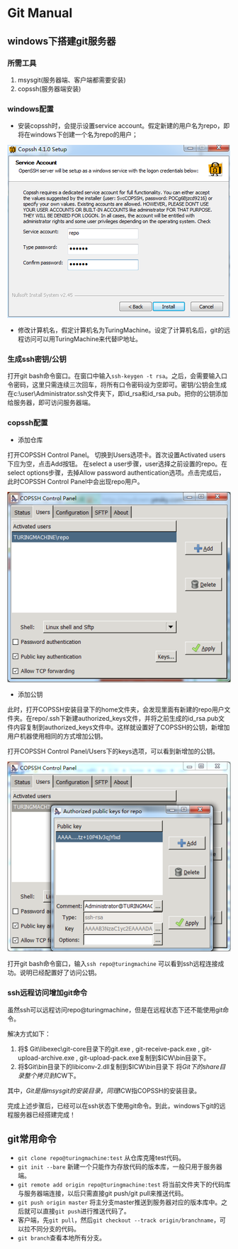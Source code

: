 # Git Manual
## windows下搭建git服务器
### 所需工具
1. msysgit(服务器端、客户端都需要安装)
2. copssh(服务器端安装)

### windows配置

- 安装copssh时，会提示设置service account。假定新建的用户名为repo，即将在windows下创建一个名为repo的用户；

 ![创建repo用户](img/copssh_install.png)

- 修改计算机名，假定计算机名为TuringMachine。设定了计算机名后，git的远程访问可以用TuringMachine来代替IP地址。

### 生成ssh密钥/公钥

打开git bash命令窗口。在窗口中输入`ssh-keygen -t rsa`。之后，会需要输入口令密码，这里只需连续三次回车，将所有口令密码设为空即可。密钥/公钥会生成在c:\user\Administrator\.ssh文件夹下，即id\_rsa和id\_rsa.pub。把你的公钥添加给服务器，即可访问服务器端。

### copssh配置

- 添加仓库

打开COPSSH Control Panel。
切换到Users选项卡。首次设置Activated users下应为空，点击Add按钮。
在select a user步骤，user选择之前设置的repo。在select options步骤，去掉Allow password authentication选项。点击完成后，此时COPSSH Control Panel中会出现repo用户。

![创建repo用户](img/activated_user.png)

- 添加公钥

此时，打开COPSSH安装目录下的home文件夹，会发现里面有新建的repo用户文件夹。在repo/.ssh下新建authorized\_keys文件，并将之前生成的id\_rsa.pub文件内容复制到authorized\_keys文件中。这样就设置好了COPSSH的公钥，新增加用户机器使用相同的方式增加公钥。

打开COPSSH Control Panel/Users下的keys选项，可以看到新增加的公钥。

![创建repo用户](img/authorized_keys.png)

打开git bash命令窗口，输入`ssh repo@turingmachine`	可以看到ssh远程连接成功。说明已经配置好了访问公钥。

### ssh远程访问增加git命令

虽然ssh可以远程访问repo@turingmachine，但是在远程状态下还不能使用git命令。

解决方式如下：

1. 将$ Git\libexec\git-core目录下的git.exe , git-receive-pack.exe , git-upload-archive.exe , git-upload-pack.exe复制到$ICW\bin目录下。
2. 将$Git\bin目录下的libiconv-2.dll复制到$ICW\bin目录下
将$Git下的share目录整个拷贝到$ICW下。

其中，$Git是指msysgit的安装目录  ，同理$ICW指COPSSH的安装目录。

完成上述步骤后，已经可以在ssh状态下使用git命令。到此，windows下git的远程服务器已经搭建完成！

## git常用命令

- `git clone repo@turingmachine:test` 从仓库克隆test代码。
- `git init --bare` 新建一个只能作为存放代码的版本库，一般只用于服务器端。
- `git remote add origin repo@turingmachine:test` 将当前文件夹下的代码库与服务器端连接，以后只需直接git push/git pull来推送代码。
- `git push origin master` 将主分支master推送到服务器对应的版本库中。之后就可以直接`git push`进行推送代码了。
- 客户端，先`git pull`，然后`git checkout --track origin/branchname`，可以拉不同分支的代码。
- `git branch`查看本地所有分支。